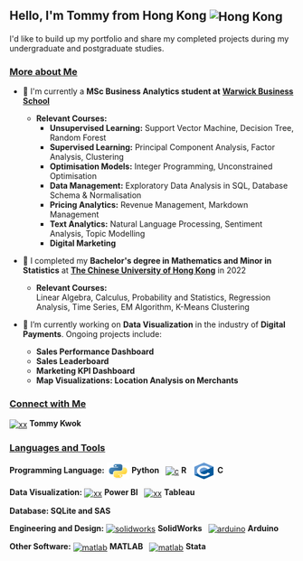 <h2 align="left">
  Hello, I'm Tommy from Hong Kong
  <img align="center" src="https://em-content.zobj.net/thumbs/120/google/350/flag-hong-kong-sar-china_1f1ed-1f1f0.png" alt="Hong Kong" width="40" height="40">
</h2>

I'd like to build up my portfolio and share my completed projects during my undergraduate and postgraduate studies.

<h3 align="left"><ins>More about Me</ins></h3>

- 🏫 I'm currently a **MSc Business Analytics student at** <a href="https://www.wbs.ac.uk/" target="blank">**Warwick Business School**</a>
  - **Relevant Courses:** <br>
    - **Unsupervised Learning:** Support Vector Machine, Decision Tree, Random Forest
    - **Supervised Learning:** Principal Component Analysis, Factor Analysis, Clustering
    - **Optimisation Models:** Integer Programming, Unconstrained Optimisation
    - **Data Management:** Exploratory Data Analysis in SQL, Database Schema & Normalisation
    - **Pricing Analytics:** Revenue Management, Markdown Management
    - **Text Analytics:** Natural Language Processing, Sentiment Analysis, Topic Modelling
    - **Digital Marketing**

- 🏫 I completed my **Bachelor's degree in Mathematics and Minor in Statistics** at <a href="https://www.cuhk.edu.hk/english/index.html" target="blank">**The Chinese University of Hong Kong**</a> in 2022 
  - **Relevant Courses:** <br>
    Linear Algebra, Calculus, Probability and Statistics, Regression Analysis, Time Series, EM Algorithm, K-Means Clustering

- 🏢 I’m currently working on **Data Visualization** in the industry of **Digital Payments**. Ongoing projects include:
  - **Sales Performance Dashboard**
  - **Sales Leaderboard**
  - **Marketing KPI Dashboard**
  - **Map Visualizations: Location Analysis on Merchants**
  
<h3 align="left"><ins>Connect with Me</ins></h3>
<p align="left">
<a href="https://www.linkedin.com/in/tommykwok722/" target="blank"><img align="center" src="https://raw.githubusercontent.com/rahuldkjain/github-profile-readme-generator/master/src/images/icons/Social/linked-in-alt.svg" alt="xx" height="30" width="40" /></a> <b>Tommy Kwok</b>&ensp;

<!--
<a href="https://www.facebook.com/profile.php?id=100010258817415" target="blank"><img align="center" src="https://raw.githubusercontent.com/rahuldkjain/github-profile-readme-generator/master/src/images/icons/Social/facebook.svg" alt="xx" height="30" width="40" /></a> <b>Tommy Kwok</b>&ensp;
<a href="https://instagram.com/tommy_kwh" target="blank"><img align="center" src="https://raw.githubusercontent.com/rahuldkjain/github-profile-readme-generator/master/src/images/icons/Social/instagram.svg" alt="xx" height="30" width="40" /></a> <b>tommy_kwh</b>&ensp;
<a href="https://twitter.com/tommy_kwh" target="blank"><img align="center" src="https://raw.githubusercontent.com/rahuldkjain/github-profile-readme-generator/master/src/images/icons/Social/twitter.svg" alt="xx" height="30" width="40" /></a> <b>@tommy_kwh</b>
-->
</p>

<h3 align="left"><ins>Languages and Tools</ins></h3>
<p align="left">
<b>Programming Language:</b>
<a href="https://www.python.org" target="_blank" rel="noreferrer"> <img align="center" src="https://raw.githubusercontent.com/devicons/devicon/master/icons/python/python-original.svg" alt="python" width="40" height="30"/></a> <b>Python</b>&ensp;
<a href="https://www.r-project.org/" target="_blank" rel="noreferrer"><img align="center" src="https://upload.wikimedia.org/wikipedia/commons/thumb/1/1b/R_logo.svg/1280px-R_logo.svg.png" alt="c" width="40" height="30"/></a> <b>R</b>&ensp;
<a href="https://www.cprogramming.com/" target="_blank" rel="noreferrer"><img align="center" src="https://raw.githubusercontent.com/devicons/devicon/master/icons/c/c-original.svg" alt="c" width="40" height="30"/></a> <b>C</b>&ensp;
&ensp;


<b>Data Visualization:</b>
<a href="https://powerbi.microsoft.com/en-us/" target="_blank" rel="noreferrer"><img align="center" src="https://upload.wikimedia.org/wikipedia/commons/thumb/c/cf/New_Power_BI_Logo.svg/630px-New_Power_BI_Logo.svg.png" alt="xx" width="30" height="30"/></a> <b>Power BI</b>&ensp;
<a href="https://www.tableau.com/" target="_blank" rel="noreferrer"><img align="center" src="https://cdn.filepicker.io/api/file/jZDILlufSOSDOkuJTZ7J" alt="xx" width="30" height="30"/></a> <b>Tableau</b>

<b>Database: SQLite and SAS</b>

<b>Engineering and Design:</b>
<a href="https://www.r-project.org/" target="_blank" rel="noreferrer"><img align="center" src="https://encrypted-tbn0.gstatic.com/images?q=tbn:ANd9GcS6W-xmWL1Z1gJS_oow7BsmsHTTjsD3MEqZLzlsb0szpr0fkBfrG2B7fWhmERR-Pn7kZzo&usqp=CAU" alt="solidworks" width="30" height="30"/></a> <b>SolidWorks</b>&ensp;
<a href="https://www.arduino.cc/" target="_blank" rel="noreferrer"><img align="center" src="https://cdn.worldvectorlogo.com/logos/arduino-1.svg" alt="arduino" width="40" height="30"/></a> <b>Arduino</b>
  
<b>Other Software:</b>
<a href="https://www.mathworks.com/" target="_blank" rel="noreferrer"><img align="center" src="https://upload.wikimedia.org/wikipedia/commons/2/21/Matlab_Logo.png" alt="matlab" width="40" height="30"/></a> <b>MATLAB</b>&ensp;
<a href="https://www.stata.com/" target="_blank" rel="noreferrer"><img align="center" src="https://www.insightplatforms.com/wp-content/uploads/2019/09/stata_logo.png" alt="matlab" width="40" height="40"/></a> <b>Stata</b>&ensp;
</p>

